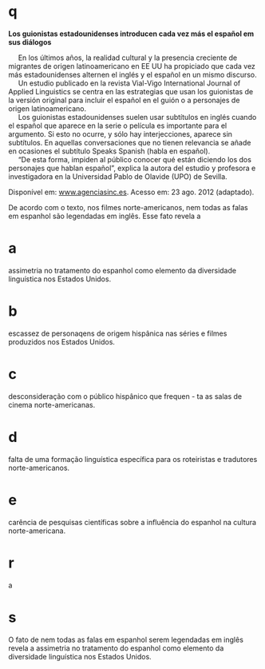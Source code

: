 # q
**Los guionistas estadounidenses introducen cada vez más el español em sus diálogos**

     En los últimos años, la realidad cultural y la presencia creciente de migrantes de origen latinoamericano en EE UU ha propiciado que cada vez más estadounidenses alternen el inglés y el español en un mismo discurso.\
     Un estudio publicado en la revista Vial-Vigo International Journal of Applied Linguistics se centra en las estrategias que usan los guionistas de la versión original para incluir el español en el guión o a personajes de origen latinoamericano.\
     Los guionistas estadounidenses suelen usar subtítulos en inglés cuando el español que aparece en la serie o película es importante para el argumento. Si esto no ocurre, y sólo hay interjecciones, aparece sin subtítulos. En aquellas conversaciones que no tienen relevancia se añade en ocasiones el subtítulo Speaks Spanish (habla en español).\
     “De esta forma, impiden al público conocer qué están diciendo los dos personajes que hablan español”, explica la autora del estudio y profesora e investigadora en la Universidad Pablo de Olavide (UPO) de Sevilla.

Disponível em: www.agenciasinc.es.
Acesso em: 23 ago. 2012 (adaptado).

De acordo com o texto, nos filmes norte-americanos, nem todas as falas em espanhol são legendadas em inglês. Esse fato revela a

# a
assimetria no tratamento do espanhol como elemento da diversidade linguística nos Estados Unidos.

# b
escassez de personaqens de origem hispânica nas séries e filmes produzidos nos Estados Unidos.

# c
desconsideração com o público hispânico que frequen - ta as salas de cinema norte-americanas.

# d
falta de uma formação linguística específica para os roteiristas e tradutores norte-americanos.

# e
carência de pesquisas científicas sobre a influência do espanhol na cultura norte-americana.

# r
a

# s
O fato de nem todas as falas em espanhol serem legendadas em inglês revela a assimetria no tratamento do espanhol como elemento da diversidade linguística nos Estados Unidos.

